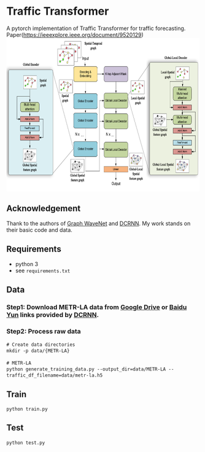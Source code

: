 # Traffic Transformer
A pytorch implementation of Traffic Transformer for traffic forecasting.
Paper(https://ieeexplore.ieee.org/document/9520129)
<img width="800" height="400" src=fig2.png>

## Acknowledgement
Thank to the authors of [Graph WaveNet](https://github.com/nnzhan/Graph-WaveNet) and [DCRNN](https://github.com/liyaguang/DCRNN).
My work stands on their basic code and data.

## Requirements
- python 3
- see `requirements.txt`

## Data

### Step1: Download METR-LA data from [Google Drive](https://drive.google.com/open?id=10FOTa6HXPqX8Pf5WRoRwcFnW9BrNZEIX) or [Baidu Yun](https://pan.baidu.com/s/14Yy9isAIZYdU__OYEQGa_g) links provided by [DCRNN](https://github.com/liyaguang/DCRNN). 

### Step2: Process raw data 

```
# Create data directories
mkdir -p data/{METR-LA}

# METR-LA
python generate_training_data.py --output_dir=data/METR-LA --traffic_df_filename=data/metr-la.h5

```
## Train

```
python train.py
```

## Test
```
python test.py
```


